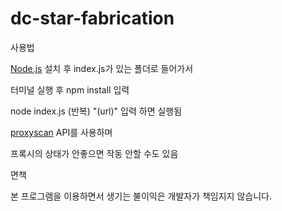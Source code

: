 # dc-star-fabrication

사용법

[Node.js](https://nodejs.org/en/) 설치 후 index.js가 있는 폴더로 들어가서

터미널 실행 후 npm install 입력

node index.js (반복) "(url)" 입력 하면 실행됨

[proxyscan](https://www.proxyscan.io/) API를 사용하며 

프록시의 상태가 안좋으면 작동 안할 수도 있음

면책

본 프로그램을 이용하면서 생기는 불이익은 개발자가 책임지지 않습니다.
